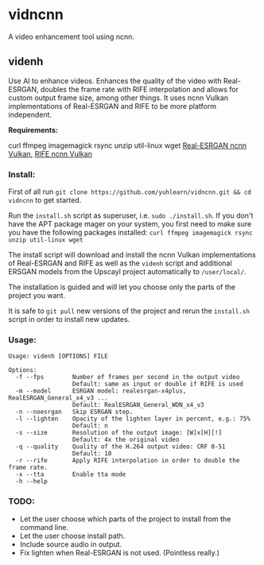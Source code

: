 # vidncnn

A video enhancement tool using ncnn.

## videnh

Use AI to enhance videos. Enhances the quality of the video with Real-ESRGAN, doubles the frame rate with RIFE interpolation and allows for custom output frame size, among other things. It uses ncnn Vulkan implementations of Real-ESRGAN and RIFE to be more platform independent. 

**Requirements:**

curl ffmpeg imagemagick rsync unzip util-linux wget
[Real-ESRGAN ncnn Vulkan](https://github.com/xinntao/Real-ESRGAN/),
[RIFE ncnn Vulkan](https://github.com/nihui/rife-ncnn-vulkan)

### Install:

First of all run `git clone https://github.com/yuhlearn/vidncnn.git && cd vidncnn` to get started.

Run the `install.sh` script as superuser, i.e. `sudo ./install.sh`. If you don't have the APT package mager on your system, you first need to make sure you have the following packages installed: `curl ffmpeg imagemagick rsync unzip util-linux wget` 

The install script will download and install the ncnn Vulkan implementations of Real-ESRGAN and RIFE as well as the `videnh` script and additional ERSGAN models from the Upscayl project automatically to `/user/local/`. 

The installation is guided and will let you choose only the parts of the project you want. 

It is safe to `git pull` new versions of the project and rerun the `install.sh` script in order to install new updates. 

### Usage:
```
Usage: videnh [OPTIONS] FILE

Options:
  -f --fps        Number of frames per second in the output video
                  Default: same as input or double if RIFE is used
  -m --model      ESRGAN model: realesrgan-x4plus, RealESRGAN_General_x4_v3 ... 
                  Default: RealESRGAN_General_WDN_x4_v3
  -n --noesrgan   Skip ESRGAN step.
  -l --lighten    Opacity of the lighten layer in percent, e.g.: 75% 
                  Default: n
  -s --size       Resolution of the output image: [W]x[H][!]
                  Default: 4x the original video
  -q --quality    Quality of the H.264 output video: CRF 0-51
                  Default: 10
  -r --rife       Apply RIFE interpolation in order to double the frame rate.
  -x --tta        Enable tta mode
  -h --help
```

### TODO:

- Let the user choose which parts of the project to install from the command line.
- Let the user choose install path.
- Include source audio in output.
- Fix lighten when Real-ESRGAN is not used. (Pointless really.)
